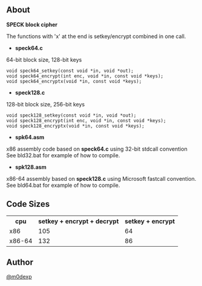 ## About ##

**SPECK block cipher**

The functions with 'x' at the end is setkey/encrypt combined in one call.

- **speck64.c**

64-bit block size, 128-bit keys

	void speck64_setkey(const void *in, void *out);
	void speck64_encrypt(int enc, void *in, const void *keys);
	void speck64_encryptx(void *in, const void *keys);

- **speck128.c**

128-bit block size, 256-bit keys

	void speck128_setkey(const void *in, void *out);
	void speck128_encrypt(int enc, void *in, const void *keys);
	void speck128_encryptx(void *in, const void *keys);

- **spk64.asm**

x86 assembly code based on **speck64.c** using 32-bit stdcall convention
See bld32.bat for example of how to compile.

- **spk128.asm**

x86-64 assembly based on **speck128.c** using Microsoft fastcall convention.
See bld64.bat for example of how to compile.
 
## Code Sizes ##

<table>
  <tr>
    <th>cpu</th>
    <th>setkey + encrypt + decrypt<br></th>
    <th>setkey + encrypt</th>
  </tr>
  <tr>
    <td>x86</td>
    <td>105</td>
    <td>64<br></td>
  </tr>
  <tr>
    <td>x86-64</td>
    <td>132</td>
    <td>86</td>
  </tr>
</table> 

## Author ##

[@m0dexp](https://www.twitter.com/m0dexp "Follow me on Twitter")
 

